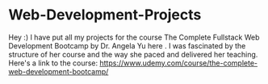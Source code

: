 # Web-Development-Projects

Hey :) I have put all my projects for the course The Complete Fullstack Web Development Bootcamp by Dr. Angela Yu here . I was fascinated by the structure of her course and the way she paced and delivered her teaching. Here's a link to the course: https://www.udemy.com/course/the-complete-web-development-bootcamp/
